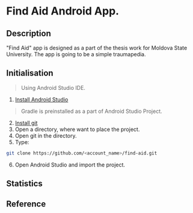 # Find Aid Android App.

## Description

"Find Aid" app is designed as a part of the thesis work for Moldova State University.
The app is going to be a simple traumapedia.

## Initialisation
>Using Android Studio IDE.
1. [Install Android Studio][1]
>Gradle is preinstalled as a part of Android Studio Project.
2. [Install git][2]
3. Open a directory, where want to place the project.
4. Open git in the directory.
5. Type:
```bash
git clone https://github.com/<account_name>/find-aid.git
```
6. Open Android Studio and import the project.

## Statistics



## Reference

[1]:https://developer.android.com/studio/index.html
[2]:https://git-scm.com/download/


